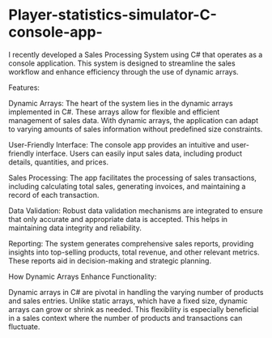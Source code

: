 # Player-statistics-simulator-C-console-app-
I recently developed a Sales Processing System using C# that operates as a console application. This system is designed to streamline the sales workflow and enhance efficiency through the use of dynamic arrays.

Features:

Dynamic Arrays: The heart of the system lies in the dynamic arrays implemented in C#. These arrays allow for flexible and efficient management of sales data. With dynamic arrays, the application can adapt to varying amounts of sales information without predefined size constraints.

User-Friendly Interface: The console app provides an intuitive and user-friendly interface. Users can easily input sales data, including product details, quantities, and prices.

Sales Processing: The app facilitates the processing of sales transactions, including calculating total sales, generating invoices, and maintaining a record of each transaction.

Data Validation: Robust data validation mechanisms are integrated to ensure that only accurate and appropriate data is accepted. This helps in maintaining data integrity and reliability.

Reporting: The system generates comprehensive sales reports, providing insights into top-selling products, total revenue, and other relevant metrics. These reports aid in decision-making and strategic planning.

How Dynamic Arrays Enhance Functionality:

Dynamic arrays in C# are pivotal in handling the varying number of products and sales entries. Unlike static arrays, which have a fixed size, dynamic arrays can grow or shrink as needed. This flexibility is especially beneficial in a sales context where the number of products and transactions can fluctuate.
